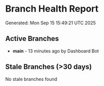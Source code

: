 # Branch Health Report
Generated: Mon Sep 15 15:49:21 UTC 2025

## Active Branches
- **main** - 13 minutes ago by Dashboard Bot

## Stale Branches (>30 days)
No stale branches found

